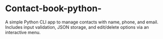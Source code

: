 # Contact-book-python-
A simple Python CLI app to manage contacts with name, phone, and email. Includes input validation, JSON storage, and edit/delete options via an interactive menu.
